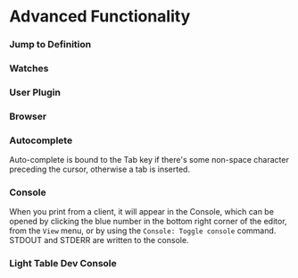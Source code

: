 # Advanced Functionality

### Jump to Definition

### Watches

### User Plugin

### Browser

### Autocomplete

Auto-complete is bound to the Tab key if there's some non-space character preceding the cursor, otherwise a tab is inserted.

### Console

When you print from a client, it will appear in the Console, which can be opened by clicking the blue number in the bottom right corner of the editor, from the `View` menu, or by using the `Console: Toggle console` command. STDOUT and STDERR are written to the console.

### Light Table Dev Console
